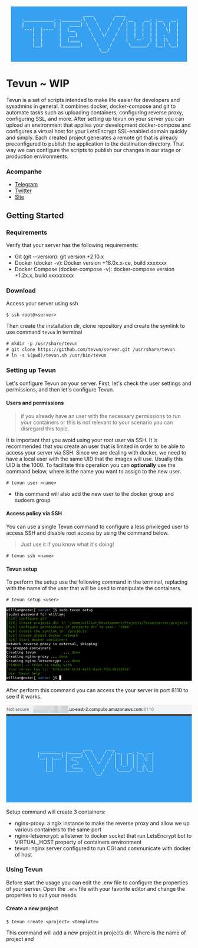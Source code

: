 <p align="center">
  <img
    src="https://raw.githubusercontent.com/tevun/server/master/badge.png"
    height="150px"
    alt="logo"
  />
</p>

# Tevun ~ WIP

Tevun is a set of scripts intended to make life easier for developers and sysadmins in general.
It combines docker, docker-compose and git to automate tasks such as uploading containers, configuring reverse proxy, configuring SSL, and more.
After setting up tevun on your server you can upload an environment that applies your development docker-compose and configures a virtual host for your LetsEncrypt SSL-enabled domain quickly and simply.
Each created project generates a remote git that is already preconfigured to publish the application to the destination directory.
That way we can configure the scripts to publish our changes in our stage or production environments.

### Acompanhe
- [Telegram](https://t.me/tevun)
- [Twitter](https://twitter.com/tevunapp)
- [Site](https://tevun.com)

## Getting Started

### Requirements

Verify that your server has the following requirements:
- Git (git --version): git version +2.10.x
- Docker (docker -v): Docker version +18.0x.x-ce, build xxxxxxx
- Docker Compose (docker-compose -v): docker-compose version +1.2x.x, build xxxxxxxxx

### Download

Access your server using ssh
```
$ ssh root@<server>
```

Then create the installation dir, clone repository and create the symlink to use command `tevun` in terminal
```
# mkdir -p /usr/share/tevun
# git clone https://github.com/tevun/server.git /usr/share/tevun
# ln -s $(pwd)/tevun.sh /usr/bin/tevun
```

### Setting up Tevun

Let's configure Tevun on your server. First, let's check the user settings and permissions, and then let's configure Tevun.

#### Users and permissions

> if you already have an user with the necessary permissions to run your containers or this is not relevant to your scenario you can disregard this topic.

It is important that you avoid using your root user via SSH.
It is recommended that you create an user that is limited in order to be able to access your server via SSH.
Since we are dealing with docker, we need to have a local user with the same UID that the images will use. Usually this UID is the 1000.
To facilitate this operation you can **optionally** use the command below, where <name> is the name you want to assign to the new user.

```
# tevun user <name>
```
  * this command will also add the new user to the docker group and sudoers group

#### Access policy via SSH 

You can use a single Tevun command to configure a less privileged user to access SSH and disable root access by using the command below.

> Just use it if you know what it's doing!

```
# tevun ssh <name>
```

#### Tevun setup

To perform the setup use the following command in the terminal, replacing <user> with the name of the user that will be used to manipulate the containers.
```
# tevun setup <user>
```
<p align="center">
  <img src="https://raw.githubusercontent.com/tevun/server/master/images/output-setup.png"/>
</p>

After perform this command you can access the your server in port 8110 to see if it works.
<p align="center">
  <img src="https://raw.githubusercontent.com/tevun/server/master/images/setup.png"/>
</p>

Setup command will create 3 containers:
 - nginx-proxy: a ngix instance to make the reverse proxy and allow we up various containers to the same port
 - nginx-letsencrypt: a listener to docker socket that run LetsEncrypt bot to VIRTUAL_HOST property of containers environment
 - tevun: nginx server configured to run CGI and communicate with docker of host

### Using Tevun

Before start the usage you can edit the .env file to configure the properties of your server.
Open the `.env` file with your favorite editor and change the properties to suit your needs.  

#### Create a new project

```
$ tevun create <project> <template>
```
This command will add a new project in projects dir.
Where <project> is the name of project and <template> can be `php` or `html`. We can add other templates too.
The main idea is to have skeletons to most common structures used.  

Example:
```
$ tevun create site.com html
```
In this example tevun will create `site.com` project, initialize a git remote repository, configure post-receive, generate a docker-compose.yml and show the git remote URL in terminal.
<p align="center">
  <img src="https://raw.githubusercontent.com/tevun/server/master/images/output-create.png"/>
</p>

#### Register users

Once the projects have been created we can make a local clone of them, but for that we need an user with access permission.
To register users in Tevun use the command below:
```
$ tevun register <user>
```
This is a short hand to http basic auth and the file with permissions is in file `/etc/nginx/.users` of tevun container.

#### Destroy a project

```
$ tevun destroy <project>
```
The command destroy will stop your docker-compose project and erase the project dir.
The command will not erase the docker volumes, but is important to be careful with this instruction.
<p align="center">
  <img src="https://raw.githubusercontent.com/tevun/server/master/images/output-destroy.png"/>
</p>

